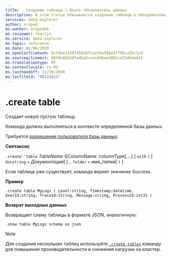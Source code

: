 ```yaml
---
title: . Создание таблицы — Azure обозреватель данных
description: В этой статье описывается создание таблицы в обозреватель данных Azure.
services: data-explorer
author: orspod
ms.author: orspodek
ms.reviewer: rkarlin
ms.service: data-explorer
ms.topic: reference
ms.date: 02/06/2020
ms.openlocfilehash: 8cfdbe1420745620fcaaf6af81e4f750ca25c1cd
ms.sourcegitcommit: 80f0c8b410fa4ba5ccecd96ae3803ce25db4a442
ms.translationtype: MT
ms.contentlocale: ru-RU
ms.lasthandoff: 11/30/2020
ms.locfileid: "96321613"
---
```

# <a name="create-table"></a>.create table

Создает новую пустую таблицу.

Команда должна выполняться в контексте определенной базы данных.

Требуется [разрешение пользователя базы данных](../management/access-control/role-based-authorization.md).

**Синтаксис**

`.create``table` *TableName* ([ColumnName: columnType],...)  [ `with` `(` [ `docstring` `=` *Документация*] [ `,` `folder` `=` *имя_папки*] `)` ]

Если таблица уже существует, команда вернет значение Success.

**Пример** 

```kusto
.create table MyLogs ( Level:string, Timestamp:datetime, UserId:string, TraceId:string, Message:string, ProcessId:int32 ) 
```
 
**Возврат выходных данных**

Возвращает схему таблицы в формате JSON, аналогичную:

```kusto
.show table MyLogs schema as json
```

> [!NOTE]
> Для создания нескольких таблиц используйте [`.create tables`](create-tables-command.md) команду для повышения производительности и снижения нагрузки на кластер.
